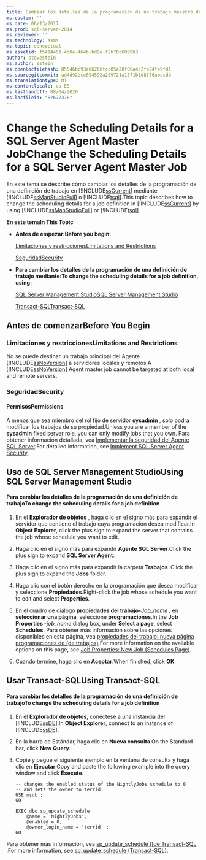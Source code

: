 ```yaml
---
title: Cambiar los detalles de la programación de un trabajo maestro del Agente SQL Server | Microsoft Docs
ms.custom: ''
ms.date: 06/13/2017
ms.prod: sql-server-2014
ms.reviewer: ''
ms.technology: ssms
ms.topic: conceptual
ms.assetid: f5414451-4d8e-464b-bd9e-f2b70c6899b3
author: stevestein
ms.author: sstein
ms.openlocfilehash: 85546bc93e6626bfcc85a28f06a4c2fe24fe9fd1
ms.sourcegitcommit: ad4d92dce894592a259721a1571b1d8736abacdb
ms.translationtype: MT
ms.contentlocale: es-ES
ms.lasthandoff: 08/04/2020
ms.locfileid: "87677378"
---
```

# <a name="change-the-scheduling-details-for-a-sql-server-agent-master-job"></a><span data-ttu-id="a94f3-102">Change the Scheduling Details for a SQL Server Agent Master Job</span><span class="sxs-lookup"><span data-stu-id="a94f3-102">Change the Scheduling Details for a SQL Server Agent Master Job</span></span>
  <span data-ttu-id="a94f3-103">En este tema se describe cómo cambiar los detalles de la programación de una definición de trabajo en [!INCLUDE[ssCurrent](../../includes/sscurrent-md.md)] mediante [!INCLUDE[ssManStudioFull](../../includes/ssmanstudiofull-md.md)] o [!INCLUDE[tsql](../../includes/tsql-md.md)].</span><span class="sxs-lookup"><span data-stu-id="a94f3-103">This topic describes how to change the scheduling details for a job definition in [!INCLUDE[ssCurrent](../../includes/sscurrent-md.md)] by using [!INCLUDE[ssManStudioFull](../../includes/ssmanstudiofull-md.md)] or [!INCLUDE[tsql](../../includes/tsql-md.md)].</span></span>  
  
 <span data-ttu-id="a94f3-104">**En este tema**</span><span class="sxs-lookup"><span data-stu-id="a94f3-104">**In This Topic**</span></span>  
  
-   <span data-ttu-id="a94f3-105">**Antes de empezar:**</span><span class="sxs-lookup"><span data-stu-id="a94f3-105">**Before you begin:**</span></span>  
  
     [<span data-ttu-id="a94f3-106">Limitaciones y restricciones</span><span class="sxs-lookup"><span data-stu-id="a94f3-106">Limitations and Restrictions</span></span>](#Restrictions)  
  
     [<span data-ttu-id="a94f3-107">Seguridad</span><span class="sxs-lookup"><span data-stu-id="a94f3-107">Security</span></span>](#Security)  
  
-   <span data-ttu-id="a94f3-108">**Para cambiar los detalles de la programación de una definición de trabajo mediante:**</span><span class="sxs-lookup"><span data-stu-id="a94f3-108">**To change the scheduling details for a job definition, using:**</span></span>  
  
     [<span data-ttu-id="a94f3-109">SQL Server Management Studio</span><span class="sxs-lookup"><span data-stu-id="a94f3-109">SQL Server Management Studio</span></span>](#SSMSProcedure)  
  
     [<span data-ttu-id="a94f3-110">Transact-SQL</span><span class="sxs-lookup"><span data-stu-id="a94f3-110">Transact-SQL</span></span>](#TsqlProcedure)  
  
##  <a name="before-you-begin"></a><a name="BeforeYouBegin"></a> <span data-ttu-id="a94f3-111">Antes de comenzar</span><span class="sxs-lookup"><span data-stu-id="a94f3-111">Before You Begin</span></span>  
  
###  <a name="limitations-and-restrictions"></a><a name="Restrictions"></a> <span data-ttu-id="a94f3-112">Limitaciones y restricciones</span><span class="sxs-lookup"><span data-stu-id="a94f3-112">Limitations and Restrictions</span></span>  
 <span data-ttu-id="a94f3-113">No se puede destinar un trabajo principal del Agente [!INCLUDE[ssNoVersion](../../includes/ssnoversion-md.md)] a servidores locales y remotos.</span><span class="sxs-lookup"><span data-stu-id="a94f3-113">A [!INCLUDE[ssNoVersion](../../includes/ssnoversion-md.md)] Agent master job cannot be targeted at both local and remote servers.</span></span>  
  
###  <a name="security"></a><a name="Security"></a> <span data-ttu-id="a94f3-114">Seguridad</span><span class="sxs-lookup"><span data-stu-id="a94f3-114">Security</span></span>  
  
####  <a name="permissions"></a><a name="Permissions"></a> <span data-ttu-id="a94f3-115">Permisos</span><span class="sxs-lookup"><span data-stu-id="a94f3-115">Permissions</span></span>  
 <span data-ttu-id="a94f3-116">A menos que sea miembro del rol fijo de servidor **sysadmin** , solo podrá modificar los trabajos de su propiedad.</span><span class="sxs-lookup"><span data-stu-id="a94f3-116">Unless you are a member of the **sysadmin** fixed server role, you can only modify jobs that you own.</span></span> <span data-ttu-id="a94f3-117">Para obtener información detallada, vea [Implementar la seguridad del Agente SQL Server](implement-sql-server-agent-security.md).</span><span class="sxs-lookup"><span data-stu-id="a94f3-117">For detailed information, see [Implement SQL Server Agent Security](implement-sql-server-agent-security.md).</span></span>  
  
##  <a name="using-sql-server-management-studio"></a><a name="SSMSProcedure"></a> <span data-ttu-id="a94f3-118">Uso de SQL Server Management Studio</span><span class="sxs-lookup"><span data-stu-id="a94f3-118">Using SQL Server Management Studio</span></span>  
  
#### <a name="to-change-the-scheduling-details-for-a-job-definition"></a><span data-ttu-id="a94f3-119">Para cambiar los detalles de la programación de una definición de trabajo</span><span class="sxs-lookup"><span data-stu-id="a94f3-119">To change the scheduling details for a job definition</span></span>  
  
1.  <span data-ttu-id="a94f3-120">En el **Explorador de objetos** , haga clic en el signo más para expandir el servidor que contiene el trabajo cuya programación desea modificar.</span><span class="sxs-lookup"><span data-stu-id="a94f3-120">In **Object Explorer,** click the plus sign to expand the server that contains the job whose schedule you want to edit.</span></span>  
  
2.  <span data-ttu-id="a94f3-121">Haga clic en el signo más para expandir **Agente SQL Server**.</span><span class="sxs-lookup"><span data-stu-id="a94f3-121">Click the plus sign to expand **SQL Server Agent**.</span></span>  
  
3.  <span data-ttu-id="a94f3-122">Haga clic en el signo más para expandir la carpeta **Trabajos** .</span><span class="sxs-lookup"><span data-stu-id="a94f3-122">Click the plus sign to expand the **Jobs** folder.</span></span>  
  
4.  <span data-ttu-id="a94f3-123">Haga clic con el botón derecho en la programación que desea modificar y seleccione **Propiedades**.</span><span class="sxs-lookup"><span data-stu-id="a94f3-123">Right-click the job whose schedule you want to edit and select **Properties**.</span></span>  
  
5.  <span data-ttu-id="a94f3-124">En el cuadro de diálogo **propiedades del trabajo-**_Job_name_ , en **seleccionar una página**, seleccione **programaciones**.</span><span class="sxs-lookup"><span data-stu-id="a94f3-124">In the **Job Properties -**_job_name_ dialog box, under **Select a page**, select **Schedules**.</span></span> <span data-ttu-id="a94f3-125">Para obtener más información sobre las opciones disponibles en esta página, vea [propiedades del trabajo: nueva página programaciones de &#40;de trabajos&#41;](job-properties-new-job-schedules-page.md).</span><span class="sxs-lookup"><span data-stu-id="a94f3-125">For more information on the available options on this page, see [Job Properties: New Job &#40;Schedules Page&#41;](job-properties-new-job-schedules-page.md).</span></span>  
  
6.  <span data-ttu-id="a94f3-126">Cuando termine, haga clic en **Aceptar**.</span><span class="sxs-lookup"><span data-stu-id="a94f3-126">When finished, click **OK**.</span></span>  
  
##  <a name="using-transact-sql"></a><a name="TsqlProcedure"></a> <span data-ttu-id="a94f3-127">Usar Transact-SQL</span><span class="sxs-lookup"><span data-stu-id="a94f3-127">Using Transact-SQL</span></span>  
  
#### <a name="to-change-the-scheduling-details-for-a-job-definition"></a><span data-ttu-id="a94f3-128">Para cambiar los detalles de la programación de una definición de trabajo</span><span class="sxs-lookup"><span data-stu-id="a94f3-128">To change the scheduling details for a job definition</span></span>  
  
1.  <span data-ttu-id="a94f3-129">En el **Explorador de objetos**, conéctese a una instancia del [!INCLUDE[ssDE](../../includes/ssde-md.md)].</span><span class="sxs-lookup"><span data-stu-id="a94f3-129">In **Object Explorer**, connect to an instance of [!INCLUDE[ssDE](../../includes/ssde-md.md)].</span></span>  
  
2.  <span data-ttu-id="a94f3-130">En la barra de Estándar, haga clic en **Nueva consulta**.</span><span class="sxs-lookup"><span data-stu-id="a94f3-130">On the Standard bar, click **New Query**.</span></span>  
  
3.  <span data-ttu-id="a94f3-131">Copie y pegue el siguiente ejemplo en la ventana de consulta y haga clic en **Ejecutar**.</span><span class="sxs-lookup"><span data-stu-id="a94f3-131">Copy and paste the following example into the query window and click **Execute**.</span></span>  
  
    ```  
    -- changes the enabled status of the NightlyJobs schedule to 0   
    -- and sets the owner to terrid.   
    USE msdb ;  
    GO  
  
    EXEC dbo.sp_update_schedule  
        @name = 'NightlyJobs',  
        @enabled = 0,  
        @owner_login_name = 'terrid' ;  
    GO  
    ```  
  
 <span data-ttu-id="a94f3-132">Para obtener más información, vea [sp_update_schedule &#40;&#41;de Transact-SQL ](/sql/relational-databases/system-stored-procedures/sp-update-schedule-transact-sql).</span><span class="sxs-lookup"><span data-stu-id="a94f3-132">For more information, see [sp_update_schedule &#40;Transact-SQL&#41;](/sql/relational-databases/system-stored-procedures/sp-update-schedule-transact-sql).</span></span>  
  
  
